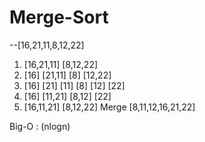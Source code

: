 # Merge-Sort

--[16,21,11,8,12,22]
1. [16,21,11]  [8,12,22]
2. [16] [21,11] [8] [12,22]
3. [16] [21] [11] [8] [12] [22]
4. [16] [11,21] [8,12] [22]
5. [16,11,21] [8,12,22]
Merge [8,11,12,16,21,22]

Big-O : (nlogn)
